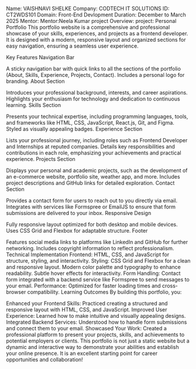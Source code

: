 Name: VAISHNAVI SHELKE
Company: CODTECH IT SOLUTIONS
ID: CT2WDS101
Domain: Front-End Devlopment
Duration: December to March 2025
Mentor: 
Mentor:Neela Kumar 
project Overview:
project: Personal Portfolio
This portfolio website is a comprehensive and professional showcase of your skills, experiences, and projects as a frontend developer. It is designed with a modern, responsive layout and organized sections for easy navigation, ensuring a seamless user experience.

Key Features
Navigation Bar

A sticky navigation bar with quick links to all the sections of the portfolio (About, Skills, Experience, Projects, Contact).
Includes a personal logo for branding.
About Section

Introduces your professional background, interests, and career aspirations.
Highlights your enthusiasm for technology and dedication to continuous learning.
Skills Section

Presents your technical expertise, including programming languages, tools, and frameworks like HTML, CSS, JavaScript, React.js, Git, and Figma.
Styled as visually appealing badges.
Experience Section

Lists your professional journey, including roles such as Frontend Developer and Internships at reputed companies.
Details key responsibilities and contributions in each role, emphasizing your achievements and practical experience.
Projects Section

Displays your personal and academic projects, such as the development of an e-commerce website, portfolio site, weather app, and more.
Includes project descriptions and GitHub links for detailed exploration.
Contact Section

Provides a contact form for users to reach out to you directly via email.
Integrates with services like Formspree or EmailJS to ensure that form submissions are delivered to your inbox.
Responsive Design

Fully responsive layout optimized for both desktop and mobile devices.
Uses CSS Grid and Flexbox for adaptable structure.
Footer

Features social media links to platforms like LinkedIn and GitHub for further networking.
Includes copyright information to reflect professionalism.
Technical Implementation
Frontend: HTML, CSS, and JavaScript for structure, styling, and interactivity.
Styling:
CSS Grid and Flexbox for a clean and responsive layout.
Modern color palette and typography to enhance readability.
Subtle hover effects for interactivity.
Form Handling:
Contact form integrated with a backend service like Formspree to send messages to your email.
Performance:
Optimized for faster loading times and cross-browser compatibility.
Learning Outcomes
By building this portfolio, you:

Enhanced your Frontend Skills: Practiced creating a structured and responsive layout with HTML, CSS, and JavaScript.
Improved User Experience: Learned how to make intuitive and visually appealing designs.
Integrated Backend Services: Understood how to handle form submissions and connect them to your email.
Showcased Your Work: Created a professional platform to present your projects, skills, and achievements to potential employers or clients.
This portfolio is not just a static website but a dynamic and interactive way to demonstrate your abilities and establish your online presence. It is an excellent starting point for career opportunities and collaboration!
